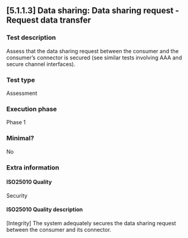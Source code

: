 
## [5.1.1.3] Data sharing: Data sharing request - Request data transfer
 
### Test description
Assess that the data sharing request between the consumer and the consumer’s connector is secured (see similar tests involving AAA and secure channel interfaces).
 
### Test type
Assessment
 
### Execution phase
Phase 1
 
### Minimal?
No
 
### Extra information
#### ISO25010 Quality
Security
#### ISO25010 Quality description
[Integrity] The system adequately secures the data sharing request between the consumer and its connector.
    